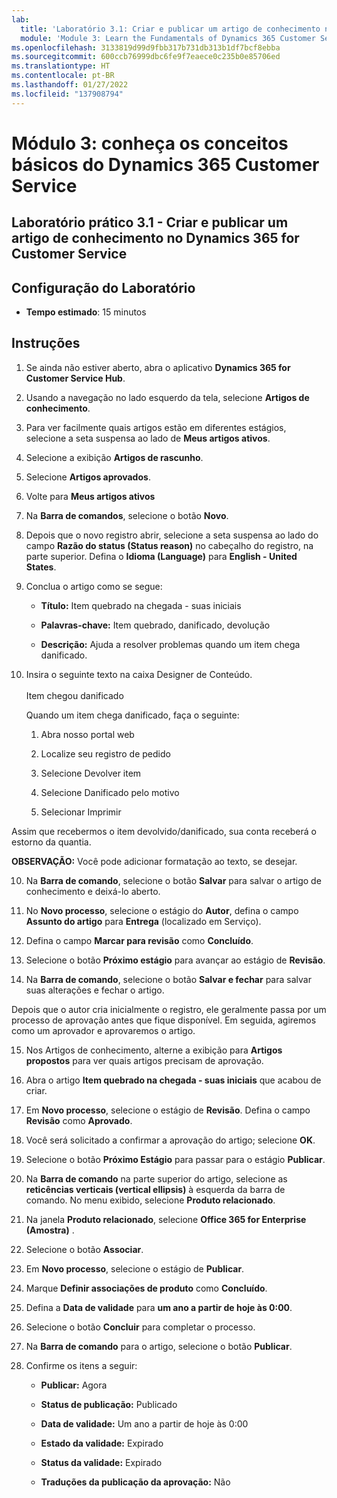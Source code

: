```yaml
---
lab:
  title: 'Laboratório 3.1: Criar e publicar um artigo de conhecimento no Dynamics 365 Customer Service'
  module: 'Module 3: Learn the Fundamentals of Dynamics 365 Customer Service'
ms.openlocfilehash: 3133819d99d9fbb317b731db313b1df7bcf8ebba
ms.sourcegitcommit: 600ccb76999dbc6fe9f7eaece0c235b0e85706ed
ms.translationtype: HT
ms.contentlocale: pt-BR
ms.lasthandoff: 01/27/2022
ms.locfileid: "137908794"
---
```

<a name="module-3-learn-the-fundamentals-of-dynamics-365-customer-service"></a>Módulo 3: conheça os conceitos básicos do Dynamics 365 Customer Service
========================

## <a name="practice-lab-31---create-and-publish-a-knowlege-article-in-dynamics-365-customer-service"></a>Laboratório prático 3.1 - Criar e publicar um artigo de conhecimento no Dynamics 365 for Customer Service

## <a name="lab-setup"></a>Configuração do Laboratório

  - **Tempo estimado**: 15 minutos

## <a name="instructions"></a>Instruções

1. Se ainda não estiver aberto, abra o aplicativo **Dynamics 365 for Customer Service Hub**. 

2. Usando a navegação no lado esquerdo da tela, selecione **Artigos de conhecimento**. 

3. Para ver facilmente quais artigos estão em diferentes estágios, selecione a seta suspensa ao lado de **Meus artigos ativos**. 

4. Selecione a exibição **Artigos de rascunho**. 

5. Selecione **Artigos aprovados**. 

6. Volte para **Meus artigos ativos**

7. Na **Barra de comandos**, selecione o botão **Novo**. 

8. Depois que o novo registro abrir, selecione a seta suspensa ao lado do campo **Razão do status (Status reason)** no cabeçalho do registro, na parte superior. Defina o **Idioma (Language)** para **English - United States**.

8. Conclua o artigo como se segue:

    - **Título:** Item quebrado na chegada - suas iniciais

    - **Palavras-chave:** Item quebrado, danificado, devolução

    - **Descrição:** Ajuda a resolver problemas quando um item chega danificado. 

9. Insira o seguinte texto na caixa Designer de Conteúdo.   
‎  
‎   Item chegou danificado

    Quando um item chega danificado, faça o seguinte:

    1. Abra nosso portal web

    2. Localize seu registro de pedido

    3. Selecione Devolver item

    4. Selecione Danificado pelo motivo

    5. Selecionar Imprimir

Assim que recebermos o item devolvido/danificado, sua conta receberá o estorno da quantia.

**OBSERVAÇÃO:** Você pode adicionar formatação ao texto, se desejar. 

10. Na **Barra de comando**, selecione o botão **Salvar** para salvar o artigo de conhecimento e deixá-lo aberto. 

11. No **Novo processo**, selecione o estágio do **Autor**, defina o campo **Assunto do artigo** para **Entrega** (localizado em Serviço). 

12. Defina o campo **Marcar para revisão** como **Concluído**.

13. Selecione o botão **Próximo estágio** para avançar ao estágio de **Revisão**.

14. Na **Barra de comando**, selecione o botão **Salvar e fechar** para salvar suas alterações e fechar o artigo.

Depois que o autor cria inicialmente o registro, ele geralmente passa por um processo de aprovação antes que fique disponível. Em seguida, agiremos como um aprovador e aprovaremos o artigo. 

15. Nos Artigos de conhecimento, alterne a exibição para **Artigos propostos** para ver quais artigos precisam de aprovação. 

16. Abra o artigo **Item quebrado na chegada - suas iniciais** que acabou de criar.

17. Em **Novo processo**, selecione o estágio de **Revisão**. Defina o campo **Revisão** como **Aprovado**.

18. Você será solicitado a confirmar a aprovação do artigo; selecione **OK**. 

19. Selecione o botão **Próximo Estágio** para passar para o estágio **Publicar**. 

20. Na **Barra de comando** na parte superior do artigo, selecione as **reticências verticais (vertical ellipsis)** à esquerda da barra de comando. No menu exibido, selecione **Produto relacionado**. 

21. Na janela **Produto relacionado**, selecione **Office 365 for Enterprise (Amostra)** .

22. Selecione o botão **Associar**. 

23. Em **Novo processo**, selecione o estágio de **Publicar**. 

24. Marque **Definir associações de produto** como **Concluído**. 

25. Defina a **Data de validade** para **um ano a partir de hoje às 0:00**. 

26. Selecione o botão **Concluir** para completar o processo. 

27. Na **Barra de comando** para o artigo, selecione o botão **Publicar**. 

28. Confirme os itens a seguir:

    - **Publicar:** Agora

    - **Status de publicação:** Publicado

    - **Data de validade:** Um ano a partir de hoje às 0:00

    - **Estado da validade:** Expirado

    - **Status da validade:** Expirado

    - **Traduções da publicação da aprovação:** Não


